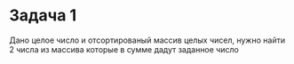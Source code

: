 # Задача 1

Дано целое число и отсортированый массив целых чисел, нужно найти 2 числа из массива которые в сумме дадут заданное число